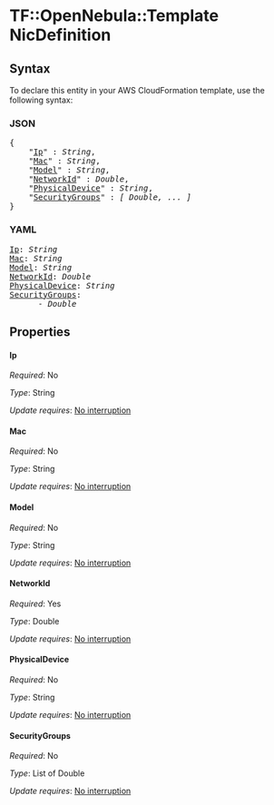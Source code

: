 # TF::OpenNebula::Template NicDefinition

## Syntax

To declare this entity in your AWS CloudFormation template, use the following syntax:

### JSON

<pre>
{
    "<a href="#ip" title="Ip">Ip</a>" : <i>String</i>,
    "<a href="#mac" title="Mac">Mac</a>" : <i>String</i>,
    "<a href="#model" title="Model">Model</a>" : <i>String</i>,
    "<a href="#networkid" title="NetworkId">NetworkId</a>" : <i>Double</i>,
    "<a href="#physicaldevice" title="PhysicalDevice">PhysicalDevice</a>" : <i>String</i>,
    "<a href="#securitygroups" title="SecurityGroups">SecurityGroups</a>" : <i>[ Double, ... ]</i>
}
</pre>

### YAML

<pre>
<a href="#ip" title="Ip">Ip</a>: <i>String</i>
<a href="#mac" title="Mac">Mac</a>: <i>String</i>
<a href="#model" title="Model">Model</a>: <i>String</i>
<a href="#networkid" title="NetworkId">NetworkId</a>: <i>Double</i>
<a href="#physicaldevice" title="PhysicalDevice">PhysicalDevice</a>: <i>String</i>
<a href="#securitygroups" title="SecurityGroups">SecurityGroups</a>: <i>
      - Double</i>
</pre>

## Properties

#### Ip

_Required_: No

_Type_: String

_Update requires_: [No interruption](https://docs.aws.amazon.com/AWSCloudFormation/latest/UserGuide/using-cfn-updating-stacks-update-behaviors.html#update-no-interrupt)

#### Mac

_Required_: No

_Type_: String

_Update requires_: [No interruption](https://docs.aws.amazon.com/AWSCloudFormation/latest/UserGuide/using-cfn-updating-stacks-update-behaviors.html#update-no-interrupt)

#### Model

_Required_: No

_Type_: String

_Update requires_: [No interruption](https://docs.aws.amazon.com/AWSCloudFormation/latest/UserGuide/using-cfn-updating-stacks-update-behaviors.html#update-no-interrupt)

#### NetworkId

_Required_: Yes

_Type_: Double

_Update requires_: [No interruption](https://docs.aws.amazon.com/AWSCloudFormation/latest/UserGuide/using-cfn-updating-stacks-update-behaviors.html#update-no-interrupt)

#### PhysicalDevice

_Required_: No

_Type_: String

_Update requires_: [No interruption](https://docs.aws.amazon.com/AWSCloudFormation/latest/UserGuide/using-cfn-updating-stacks-update-behaviors.html#update-no-interrupt)

#### SecurityGroups

_Required_: No

_Type_: List of Double

_Update requires_: [No interruption](https://docs.aws.amazon.com/AWSCloudFormation/latest/UserGuide/using-cfn-updating-stacks-update-behaviors.html#update-no-interrupt)

